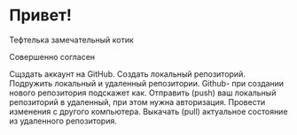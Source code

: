 # Привет!  

Тефтелька замечательный котик

Совершенно согласен

Сщздать аккаунт на GitHub.
Создать локальный репозиторий.
Подружить локальный и удаленный репозитории. Github- при создании нового репозитория подскажет как.
Отправить (push) ваш локальный репозиторий в удаленный, при этом нужна авторизация.
Провести изменения с другого компьютера.
Выкачать (pull) актуальное состояние из удаленного репозитория.